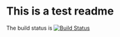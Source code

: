# This is a test readme
The build status is [![Build Status](http://139.144.61.237:8080/buildStatus/icon?job=webhook-project)](http://139.144.61.237:8080/job/webhook-project/)